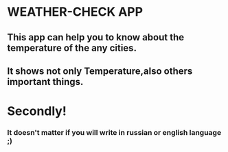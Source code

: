 # WEATHER-CHECK APP


## This app can help you to know about the temperature of the any cities.


## It shows not only Temperature,also others important things.


# Secondly!


### It doesn't matter if you will write in russian or english language ;)
